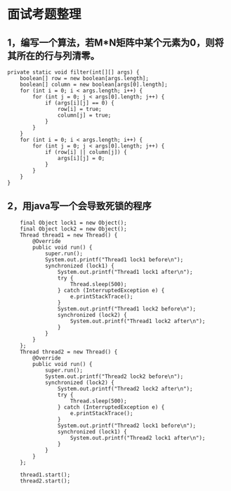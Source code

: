 # 面试考题整理


## 1，编写一个算法，若M*N矩阵中某个元素为0，则将其所在的行与列清零。

    private static void filter(int[][] args) {
        boolean[] row = new boolean[args.length];
        boolean[] column = new boolean[args[0].length];
        for (int i = 0; i < args.length; i++) {
            for (int j = 0; j < args[0].length; j++) {
                if (args[i][j] == 0) {
                    row[i] = true;
                    column[j] = true;
                }
            }
        }
        for (int i = 0; i < args.length; i++) {
            for (int j = 0; j < args[0].length; j++) {
                if (row[i] || column[j]) {
                    args[i][j] = 0;
                }
            }
        }
    }



## 2，用java写一个会导致死锁的程序


    	final Object lock1 = new Object();
        final Object lock2 = new Object();
        Thread thread1 = new Thread() {
            @Override
            public void run() {
                super.run();
                System.out.printf("Thread1 lock1 before\n");
                synchronized (lock1) {
                    System.out.printf("Thread1 lock1 after\n");
                    try {
                        Thread.sleep(500);
                    } catch (InterruptedException e) {
                        e.printStackTrace();
                    }
                    System.out.printf("Thread1 lock2 before\n");
                    synchronized (lock2) {
                        System.out.printf("Thread1 lock2 after\n");
                    }
                }
            }
        };
        Thread thread2 = new Thread() {
            @Override
            public void run() {
                super.run();
                System.out.printf("Thread2 lock2 before\n");
                synchronized (lock2) {
                    System.out.printf("Thread2 lock2 after\n");
                    try {
                        Thread.sleep(500);
                    } catch (InterruptedException e) {
                        e.printStackTrace();
                    }
                    System.out.printf("Thread2 lock1 before\n");
                    synchronized (lock1) {
                        System.out.printf("Thread2 lock1 after\n");
                    }
                }
            }
        };

        thread1.start();
        thread2.start();